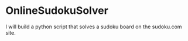 # OnlineSudokuSolver
I will build a python script that solves a sudoku board on the sudoku.com site.
